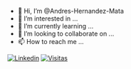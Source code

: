 - 👋 Hi, I’m @Andres-Hernandez-Mata
- 👀 I’m interested in ...
- 🌱 I’m currently learning ...
- 💞️ I’m looking to collaborate on ...
- 📫 How to reach me ...

<!---
Andres-Hernandez-Mata/Andres-Hernandez-Mata is a ✨ special ✨ repository because its `README.md` (this file) appears on your GitHub profile.
You can click the Preview link to take a look at your changes.
--->
[![Linkedin](https://img.shields.io/badge/linked-in-369?style=flat-square&logo=linkedin&label=LinkedIn&logoColor=white&color=blue)](https://www.linkedin.com/in/andreshernandezmata)
[![Visitas](https://komarev.com/ghpvc/?username=Andres-Hernandez-Mata&logo=GitHub&label=GitHub%20Visits&color=336699&logoColor=white&style=flat-square)](https://github.com/Andres-Hernandez-Mata)

